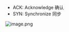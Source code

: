- ACK: Acknowledge 确认
- SYN: Synchronize 同步

![image.png](/notion/images/90081cddec16635c5ad34e71a7396782.png)

